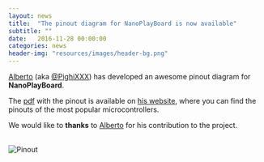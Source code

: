 ```yaml
---
layout: news
title:  "The pinout diagram for NanoPlayBoard is now available"
subtitle: ""
date:   2016-11-28 00:00:00
categories: news
header-img: "resources/images/header-bg.png"
---
```


[Alberto][1] (aka [@PighiXXX][1]) has developed an awesome pinout diagram for **NanoPlayBoard**.

The [pdf][2] with the pinout is available on [his website][3], where you can find the pinouts of the most popular microcontrollers.

We would like to **thanks** to [Alberto][1] for his contribution to the project.

<br/>
<img class="img-responsive" src="{{ site.baseurl }}/resources/images/nanoplay_pinout_v1.png" alt="Pinout">

[1]: https://twitter.com/pighixxx
[2]: http://www.pighixxx.com/test/wp-content/uploads/2016/11/nanoplay_pinout_v1.pdf
[3]: http://www.pighixxx.com
